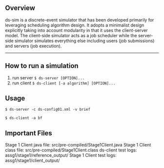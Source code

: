 
## Overview
ds-sim is a discrete-event simulator that has been developed primarily for leveraging scheduling algorithm design. It adopts a minimalist design explicitly taking into account modularity in that it uses the client-server model. The client-side simulator acts as a job scheduler while the server-side simulator simulates everything else including users (job submissions) and servers (job execution).

---
## How to run a simulation
1. run server `$ ds-server [OPTION]...`
2. run client `$ ds-client [-a algorithm] [OPTION]...`

## Usage
`$ ds-server -c ds-config01.xml -v brief`

`$ ds-client -a bf`

## Important Files
Stage 1 Client java file: src/pre-compiled/Stage1Client.java 
Stage 1 Client class file: src/pre-compiled/Stage1Client.class
ds-client test logs: assg1/stage1/reference\_output/ 
Stage 1 Client test logs: assg1/stage1/client\_output/ 
